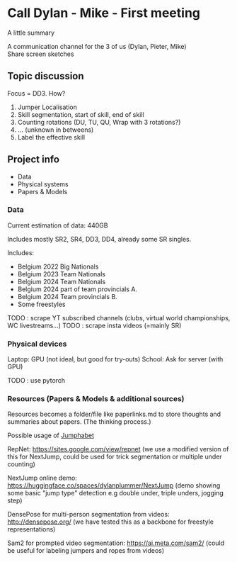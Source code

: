 # Call Dylan - Mike - First meeting

A little summary

A communication channel for the 3 of us (Dylan, Pieter, Mike) \
Share screen sketches

## Topic discussion

Focus = DD3. How?

1) Jumper Localisation
2) Skill segmentation, start of skill, end of skill
3) Counting rotations (DU, TU, QU, Wrap with 3 rotations?)
4) ... (unknown in betweens)
5) Label the effective skill

## Project info

- Data
- Physical systems
- Papers & Models

### Data

Current estimation of data: 440GB

Includes mostly SR2, SR4, DD3, DD4, already some SR singles.

Includes:

- Belgium 2022 Big Nationals
- Belgium 2023 Team Nationals
- Belgium 2024 Team Nationals
- Belgium 2024 part of team provincials A.
- Belgium 2024 Team provincials B.
- Some freestyles

TODO : scrape YT subscribed channels (clubs, virtual world championships, WC livestreams...)
TODO : scrape insta videos (=mainly SR)

### Physical devices

Laptop: GPU (not ideal, but good for try-outs)
School: Ask for server (with GPU)

TODO : use pytorch

### Resources (Papers & Models & additional sources)

Resources becomes a folder/file like paperlinks.md to store thoughts and summaries about papers. (The thinking process.)

Possible usage of [Jumphabet](https://www.natekg.com/wp-content/uploads/2020/07/Jumphabet-File.pdf)

RepNet: https://sites.google.com/view/repnet (we use a modified version of this for NextJump, could be used for trick segmentation or multiple under counting)

NextJump online demo: https://huggingface.co/spaces/dylanplummer/NextJump (demo showing some basic "jump type" detection e.g double under, triple unders, jogging step)

DensePose for multi-person segmentation from videos: http://densepose.org/ (we have tested this as a backbone for freestyle representations)

Sam2 for prompted video segmentation: https://ai.meta.com/sam2/ (could be useful for labeling jumpers and ropes from videos)
